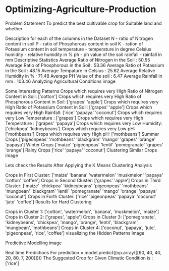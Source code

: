 # Optimizing-Agriculture-Production
Problem Statement
To predict the best cultivable crop for Suitable land and whether

Description for each of the columns in the Dataset
N - ratio of Nitrogen content in soil
P - ratio of Phosphorous content in soil
K - ration of Potassium content in soil
temperature - temperature in degree Celsius
humidity - relative humidity in %
ph - ph value of the soil
rainfall - rainfall in mm
Descriptive Statistics
Average Ratio of Nitrogen in the Soil : 50.55
Average Ratio of Phosphorous in the Soil : 53.36
Average Ratio of Potassium in the Soil : 48.15
Average Tempature in Celsius : 25.62
Average Relative Humidity in % : 71.48
Average PH Value of the soil : 6.47
Average Rainfall in mm : 103.46
Analyzing Agricultural Conditions
image

Some Interesting Patterns
Crops which requires very High Ratio of Nitrogen Content in Soil: ['cotton']
Crops which requires very High Ratio of Phosphorous Content in Soil: ['grapes' 'apple']
Crops which requires very High Ratio of Potassium Content in Soil: ['grapes' 'apple']
Crops which requires very High Rainfall: ['rice' 'papaya' 'coconut']
Crops which requires very Low Temperature : ['grapes']
Crops which requires very High Temperature : ['grapes' 'papaya']
Crops which requires very Low Humidity: ['chickpea' 'kidneybeans']
Crops which requires very Low pH: ['mothbeans']
Crops which requires very High pH: ['mothbeans']
Summer Crops ['pigeonpeas' 'mothbeans' 'blackgram' 'mango' 'grapes' 'orange' 'papaya']
Winter Crops ['maize' 'pigeonpeas' 'lentil' 'pomegranate' 'grapes' 'orange']
Rainy Crops ['rice' 'papaya' 'coconut']
Clustering Similar Crops
image

Lets check the Results After Applying the K Means Clustering Analysis

Crops in First Cluster: ['maize' 'banana' 'watermelon' 'muskmelon' 'papaya' 'cotton' 'coffee']
Crops in Second Cluster: ['grapes' 'apple']
Crops in Third Cluster: ['maize' 'chickpea' 'kidneybeans' 'pigeonpeas' 'mothbeans' 'mungbean' 'blackgram' 'lentil' 'pomegranate' 'mango' 'orange' 'papaya' 'coconut']
Crops in Forth Cluster: ['rice' 'pigeonpeas' 'papaya' 'coconut' 'jute' 'coffee']
Results for Hard Clustering

Crops in Cluster 1: ['cotton', 'watermelon', 'banana', 'muskmelon', 'maize']
Crops in Cluster 2: ['grapes', 'apple']
Crops in Cluster 3: ['pomegranate', 'kidneybeans', 'chickpea', 'mango', 'orange', 'lentil', 'blackgram', 'mungbean', 'mothbeans']
Crops in Cluster 4: ['coconut', 'papaya', 'jute', 'pigeonpeas', 'rice', 'coffee']
visualizing the Hidden Patterns
image

Predictive Modelling
image

Real time Predictions
For prediction = model.predict((np.array([[90, 40, 40, 20, 80, 7, 200]])))
The Suggested Crop for Given Climatic Condition is : ['rice']
